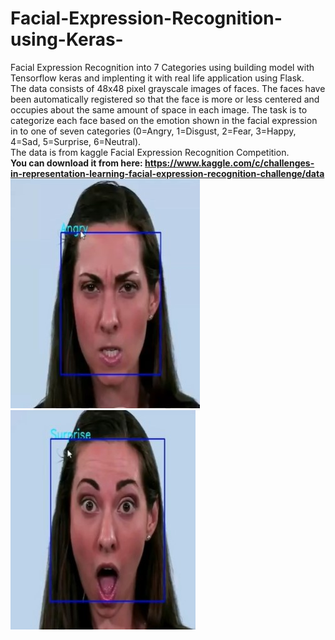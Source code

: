 # Facial-Expression-Recognition-using-Keras-
Facial Expression Recognition into 7 Categories using building model with Tensorflow keras and implenting it with real life application using Flask.
<br>The data consists of 48x48 pixel grayscale images of faces. The faces have been automatically registered so that the face is more or less centered and occupies about the same amount of space in each image. The task is to categorize each face based on the emotion shown in the facial expression in to one of seven categories (0=Angry, 1=Disgust, 2=Fear, 3=Happy, 4=Sad, 5=Surprise, 6=Neutral).<br>
The data is from kaggle Facial Expression Recognition Competition.<br><b> You can download it from here: https://www.kaggle.com/c/challenges-in-representation-learning-facial-expression-recognition-challenge/data <br>
<img src="Output/Anger.jpg"><br>
<img src="Output/Surprise.jpg"><br>
